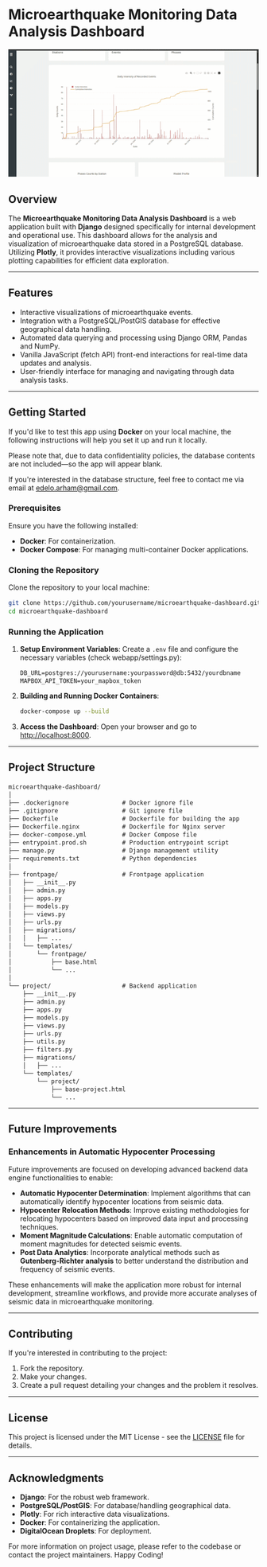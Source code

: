 # Microearthquake Monitoring Data Analysis Dashboard

![demo gif](documentation/demo.gif)

## Overview

The **Microearthquake Monitoring Data Analysis Dashboard** is a web application built with **Django** designed specifically for internal development and operational use. This dashboard allows for the analysis and visualization of microearthquake data stored in a PostgreSQL database. Utilizing **Plotly**, it provides interactive visualizations including various plotting capabilities for efficient data exploration.

---

## Features

- Interactive visualizations of microearthquake events.
- Integration with a PostgreSQL/PostGIS database for effective geographical data handling.
- Automated data querying and processing using Django ORM, Pandas and NumPy.
- Vanilla JavaScript (fetch API) front-end interactions for real-time data updates and analysis.
- User-friendly interface for managing and navigating through data analysis tasks.

---

## Getting Started

If you'd like to test this app using **Docker** on your local machine, the following instructions will help you set it up and run it locally.

Please note that, due to data confidentiality policies, the database contents are not included—so the app will appear blank.

If you're interested in the database structure, feel free to contact me via email at [edelo.arham@gmail.com](mailto:edelo.arham@gmail.com).

### Prerequisites

Ensure you have the following installed:

- **Docker**: For containerization.
- **Docker Compose**: For managing multi-container Docker applications.

### Cloning the Repository

Clone the repository to your local machine:

```bash
git clone https://github.com/yourusername/microearthquake-dashboard.git
cd microearthquake-dashboard
```

### Running the Application

1. **Setup Environment Variables**: Create a `.env` file and configure the necessary variables (check webapp/settings.py):
    ```env
    DB_URL=postgres://yourusername:yourpassword@db:5432/yourdbname
    MAPBOX_API_TOKEN=your_mapbox_token
    ```

2. **Building and Running Docker Containers**:
   ```bash
   docker-compose up --build
   ```

3. **Access the Dashboard**: Open your browser and go to [http://localhost:8000](http://localhost:8000). 

---

## Project Structure

```plaintext
microearthquake-dashboard/
│
├── .dockerignore               # Docker ignore file
├── .gitignore                  # Git ignore file
├── Dockerfile                  # Dockerfile for building the app
├── Dockerfile.nginx            # Dockerfile for Nginx server
├── docker-compose.yml          # Docker Compose file
├── entrypoint.prod.sh          # Production entrypoint script
├── manage.py                   # Django management utility
├── requirements.txt            # Python dependencies
│
├── frontpage/                  # Frontpage application
│   ├── __init__.py
│   ├── admin.py
│   ├── apps.py
│   ├── models.py
│   ├── views.py
│   ├── urls.py
│   ├── migrations/
│   │   ├── ...
│   └── templates/
│       └── frontpage/
│           ├── base.html
│           └── ...
│
└── project/                    # Backend application
    ├── __init__.py
    ├── admin.py
    ├── apps.py
    ├── models.py
    ├── views.py
    ├── urls.py
    ├── utils.py
    ├── filters.py
    ├── migrations/
    │   ├── ...
    └── templates/
        └── project/
            ├── base-project.html
            └── ...
```

---

## Future Improvements

### Enhancements in Automatic Hypocenter Processing

Future improvements are focused on developing advanced backend data engine functionalities to enable:

- **Automatic Hypocenter Determination**: Implement algorithms that can automatically identify hypocenter locations from seismic data.
- **Hypocenter Relocation Methods**: Improve existing methodologies for relocating hypocenters based on improved data input and processing techniques.
- **Moment Magnitude Calculations**: Enable automatic computation of moment magnitudes for detected seismic events.
- **Post Data Analytics**: Incorporate analytical methods such as **Gutenberg-Richter analysis** to better understand the distribution and frequency of seismic events.

These enhancements will make the application more robust for internal development, streamline workflows, and provide more accurate analyses of seismic data in microearthquake monitoring.

---

## Contributing

If you're interested in contributing to the project:

1. Fork the repository.
2. Make your changes.
3. Create a pull request detailing your changes and the problem it resolves.

---

## License

This project is licensed under the MIT License - see the [LICENSE](LICENSE) file for details.

---

## Acknowledgments

- **Django**: For the robust web framework.
- **PostgreSQL/PostGIS**: For database/handling geographical data.
- **Plotly**: For rich interactive data visualizations.
- **Docker**: For containerizing the application.
- **DigitalOcean Droplets**: For deployment.

For more information on project usage, please refer to the codebase or contact the project maintainers. Happy Coding!
